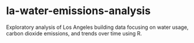 # la-water-emissions-analysis
Exploratory analysis of Los Angeles building data focusing on water usage, carbon dioxide emissions, and trends over time using R.
